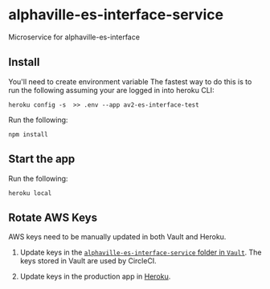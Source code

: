 # alphaville-es-interface-service
Microservice for alphaville-es-interface

## Install
You'll need to create environment variable
The fastest way to do this is to run the following assuming your are logged in into heroku CLI:

```
heroku config -s  >> .env --app av2-es-interface-test
```

Run the following:

```
npm install
```

## Start the app

Run the following:

```
heroku local
```

## Rotate AWS Keys

AWS keys need to be manually updated in both Vault and Heroku.

1. Update keys in the [`alphaville-es-interface-service` folder in `Vault`](https://vault.in.ft.com:8080/ui/vault/secrets/secret/list/teams/next/alphaville-es-interface-service/). The keys stored in Vault are used by CircleCI.

2. Update keys in the production app in [Heroku](https://dashboard.heroku.com/apps/av2-es-interface-prod).
